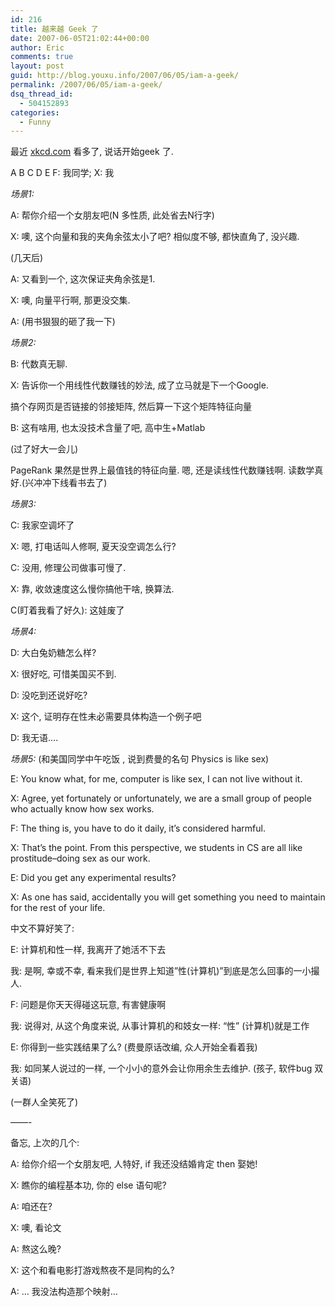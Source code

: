```yaml
---
id: 216
title: 越来越 Geek 了
date: 2007-06-05T21:02:44+00:00
author: Eric
comments: true
layout: post
guid: http://blog.youxu.info/2007/06/05/iam-a-geek/
permalink: /2007/06/05/iam-a-geek/
dsq_thread_id:
  - 504152893
categories:
  - Funny
---
```

最近 <a href="http://xkcd.com/" target="_blank" onclick="return top.js.OpenExtLink(window,event,this)">xkcd.com</a> 看多了, 说话开始geek 了.
  
A B C D E F: 我同学; X: 我

<span style="font-style: italic">场景1:</span>
  
A: 帮你介绍一个女朋友吧(N 多性质, 此处省去N行字)
  
X: 噢, 这个向量和我的夹角余弦太小了吧? 相似度不够, 都快直角了, 没兴趣.
  
(几天后)
  
A: 又看到一个, 这次保证夹角余弦是1.
  
X: 噢, 向量平行啊, 那更没交集.
  
A: (用书狠狠的砸了我一下)

<span style="font-style: italic">场景2:</span>
  
B: 代数真无聊.
  
X: 告诉你一个用线性代数赚钱的妙法, 成了立马就是下一个Google.
  
搞个存网页是否链接的邻接矩阵, 然后算一下这个矩阵特征向量
  
B: 这有啥用, 也太没技术含量了吧, 高中生+Matlab
  
(过了好大一会儿)
  
PageRank 果然是世界上最值钱的特征向量. 嗯, 还是读线性代数赚钱啊. 读数学真好.(兴冲冲下线看书去了)

<span style="font-style: italic">场景3:</span>
  
C: 我家空调坏了
  
X: 嗯, 打电话叫人修啊, 夏天没空调怎么行?
  
C: 没用, 修理公司做事可慢了.
  
X: 靠, 收敛速度这么慢你搞他干啥, 换算法.
  
C(盯着我看了好久): 这娃废了

<span style="font-style: italic">场景4:</span>
  
D: 大白兔奶糖怎么样?
  
X: 很好吃, 可惜美国买不到.
  
D: 没吃到还说好吃?
  
X: 这个, 证明存在性未必需要具体构造一个例子吧
  
D: 我无语&#8230;.

<span style="font-style: italic">场景5:</span> (和美国同学中午吃饭 , 说到费曼的名句 Physics is like sex)

E: You know what, for me, computer is like sex, I can not live without it.
  
X: Agree, yet fortunately or unfortunately, we are a small group of people who actually know how sex works.
  
F: The thing is, you have to do it daily, it&#8217;s considered harmful.
  
X: That&#8217;s the point. From this perspective, we students in CS are all like prostitude&#8211;doing sex as our work.
  
E: Did you get any experimental results?
  
X: As one has said, accidentally you will get something you need to maintain for the rest of your life.

中文不算好笑了:

E: 计算机和性一样, 我离开了她活不下去
  
我: 是啊, 幸或不幸, 看来我们是世界上知道&#8221;性(计算机)&#8221;到底是怎么回事的一小撮人.
  
F: 问题是你天天得碰这玩意, 有害健康啊
  
我: 说得对, 从这个角度来说, 从事计算机的和妓女一样: &#8220;性&#8221; (计算机)就是工作
  
E: 你得到一些实践结果了么? (费曼原话改编, 众人开始全看着我)
  
我: 如同某人说过的一样, 一个小小的意外会让你用余生去维护. (孩子, 软件bug 双关语)
  
(一群人全笑死了)

&#8212;&#8212;-
  
备忘, 上次的几个:

A: 给你介绍一个女朋友吧, 人特好, if 我还没结婚肯定 then 娶她!
  
X: 瞧你的编程基本功, 你的 else 语句呢?

A: 咱还在?
  
X: 噢, 看论文
  
A: 熬这么晚?
  
X: 这个和看电影打游戏熬夜不是同构的么?
  
A: &#8230; 我没法构造那个映射&#8230;